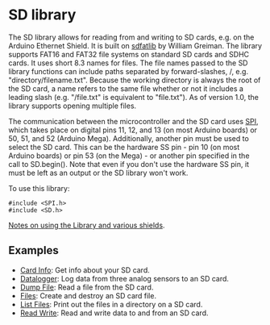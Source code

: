 # SD library

The SD library allows for reading from and writing to SD cards, e.g. on the Arduino Ethernet Shield. It is built on [sdfatlib](http://code.google.com/p/sdfatlib/) by William Greiman. The library supports FAT16 and FAT32 file systems on standard SD cards and SDHC cards. It uses short 8.3 names for files. The file names passed to the SD library functions can include paths separated by forward-slashes, /, e.g. "directory/filename.txt". Because the working directory is always the root of the SD card, a name refers to the same file whether or not it includes a leading slash (e.g. "/file.txt" is equivalent to "file.txt"). As of version 1.0, the library supports opening multiple files.

The communication between the microcontroller and the SD card uses [SPI](https://www.arduino.cc/en/Reference/SPI), which takes place on digital pins 11, 12, and 13 (on most Arduino boards) or 50, 51, and 52 (Arduino Mega). Additionally, another pin must be used to select the SD card. This can be the hardware SS pin - pin 10 (on most Arduino boards) or pin 53 (on the Mega) - or another pin specified in the call to SD.begin(). Note that even if you don't use the hardware SS pin, it must be left as an output or the SD library won't work.

To use this library:

```
#include <SPI.h>
#include <SD.h>
```

[Notes on using the Library and various shields](https://www.arduino.cc/en/Reference/SDCardNotes).

## Examples

* [Card Info](https://www.arduino.cc/en/Tutorial/LibraryExamples/CardInfo): Get info about your SD card.
* [Datalogger](https://www.arduino.cc/en/Tutorial/LibraryExamples/Datalogger): Log data from three analog sensors to an SD card.
* [Dump File](https://www.arduino.cc/en/Tutorial/LibraryExamples/DumpFile): Read a file from the SD card.
* [Files](https://www.arduino.cc/en/Tutorial/LibraryExamples/Files): Create and destroy an SD card file.
* [List Files](https://www.arduino.cc/en/Tutorial/LibraryExamples/Listfiles): Print out the files in a directory on a SD card.
* [Read Write](https://www.arduino.cc/en/Tutorial/LibraryExamples/ReadWrite): Read and write data to and from an SD card.
